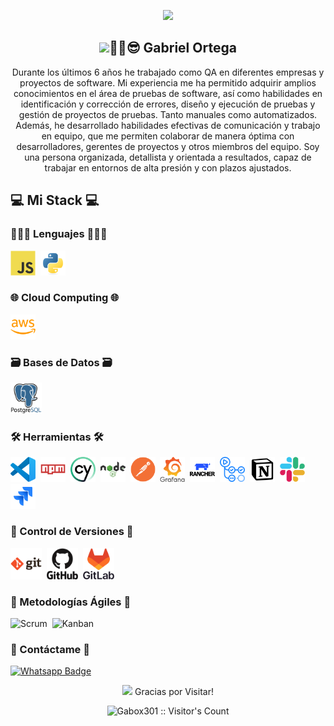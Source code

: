 <p align="center"><img src="https://i.imgur.com/A6bWGFl.gif"/></p>

<h2 align="center"> <img src="https://raw.githubusercontent.com/alexnaiman/alexnaiman/master/resources/welcomeglitch.gif" width="50px" />✌🏻😎 Gabriel Ortega</h2>

<p align='center'>
Durante los últimos 6 años he trabajado como QA en diferentes empresas y proyectos de software. Mi experiencia me ha permitido adquirir amplios conocimientos en el área de pruebas de software, así como habilidades en identificación y corrección de errores, diseño y ejecución de pruebas y gestión de proyectos de pruebas. Tanto manuales como automatizados. Además, he desarrollado habilidades efectivas de comunicación y trabajo en equipo, que me permiten colaborar de manera óptima con desarrolladores, gerentes de proyectos y otros miembros del equipo. Soy una persona organizada, detallista y orientada a resultados, capaz de trabajar en entornos de alta presión y con plazos ajustados.
</p>

## 💻 Mi Stack 💻

### 👨🏻‍💻 Lenguajes 👨🏻‍💻
<div>
  <img src="https://github.com/devicons/devicon/blob/master/icons/javascript/javascript-original.svg" title="JavaScript" alt="JavaScript" width="40" height="40"/>&nbsp;
  <img src="https://github.com/devicons/devicon/blob/master/icons/python/python-original.svg" title="Python" **alt="Python" width="40" height="40"/>&nbsp;
</div>

### 🌐 Cloud Computing 🌐
<div>
  <img src="https://github.com/devicons/devicon/blob/master/icons/amazonwebservices/amazonwebservices-plain-wordmark.svg" title="Amazon Web Services" alt="AWS" width="40" height="40"/>&nbsp;
</div>

### 🗃️ Bases de Datos 🗃️
<div>
  <img src="https://github.com/devicons/devicon/blob/master/icons/postgresql/postgresql-original-wordmark.svg" title="PostgreSQL" **alt="PostgreSQL" width="50" height="50"/>&nbsp;
</div>

### 🛠️ Herramientas 🛠️
<div>
  <img src="https://github.com/devicons/devicon/blob/master/icons/vscode/vscode-original.svg" title="VS Code" **alt="vscode" width="40" height="40"/>&nbsp;
  <img src="https://github.com/devicons/devicon/blob/master/icons/npm/npm-original-wordmark.svg" title="NPM" **alt="NPM" width="40" height="40"/>&nbsp;
  <img src="https://github.com/devicons/devicon/blob/master/icons/cypressio/cypressio-original.svg" title="CypressIO" **alt="CypressIO" width="40" height="40"/>&nbsp;
  <img src="https://github.com/devicons/devicon/blob/master/icons/nodejs/nodejs-original-wordmark.svg" title="NodeJS" alt="NodeJS" width="40" height="40"/>&nbsp;
  <img src="https://github.com/devicons/devicon/blob/master/icons/postman/postman-original.svg" title="Postman" **alt="Postman" width="40" height="40"/>&nbsp;
  <img src="https://github.com/devicons/devicon/blob/master/icons/grafana/grafana-original-wordmark.svg" title="Grafana" **alt="Grafana" width="40" height="40"/>&nbsp;
  <img src="https://github.com/devicons/devicon/blob/master/icons/rancher/rancher-original-wordmark.svg" title="Rancher" **alt="Rancher" width="40" height="40"/>&nbsp;
  <img src="https://github.com/devicons/devicon/blob/master/icons/githubactions/githubactions-original.svg" title="GitHub Actions" **alt="GitHub Actions" width="40" height="40"/>&nbsp;
  <img src="https://github.com/devicons/devicon/blob/master/icons/notion/notion-original.svg" title="Notion" **alt="Notion" width="40" height="40"/>&nbsp;
  <img src="https://github.com/devicons/devicon/blob/master/icons/slack/slack-original.svg" title="Slack" **alt="Slack" width="40" height="40"/>&nbsp;
  <img src="https://github.com/devicons/devicon/blob/master/icons/jira/jira-original.svg" title="Jira" **alt="Jira" width="40" height="40"/>&nbsp;
</div>

### 🔀 Control de Versiones 🔀
<div>
  <img src="https://github.com/devicons/devicon/blob/master/icons/git/git-original-wordmark.svg" title="Git" **alt="Git" width="50" height="50"/>&nbsp;
  <img src="https://github.com/devicons/devicon/blob/master/icons/github/github-original-wordmark.svg" title="GitHub" **alt="GitHub" width="50" height="50"/>&nbsp;
  <img src="https://github.com/devicons/devicon/blob/master/icons/gitlab/gitlab-original-wordmark.svg" title="GitLab" **alt="GitLab" width="50" height="50"/>&nbsp;
</div>

### 🎯 Metodologías Ágiles 🎯
![Scrum](https://img.shields.io/badge/Scrum-green?style=for-the-badge&logo=Scrum&logoColor=white)&nbsp;
![Kanban](https://img.shields.io/badge/Kanban-red?style=for-the-badge&logo=Kanban&logoColor=white)&nbsp;

### 📨 Contáctame 📨
[![Whatsapp Badge](https://img.shields.io/badge/-Whatsapp-4CA143?style=for-the-badge&labelColor=4CA143&logo=whatsapp&logoColor=white&link=https://api.whatsapp.com/send?phone=5491165209951)](https://api.whatsapp.com/send?phone=5491165209951)

<p align="center"> <img src="https://github.com/TheDudeThatCode/TheDudeThatCode/blob/master/Assets/Hi.gif" width="29px"> Gracias por Visitar!

<p align="center"><img src="https://profile-counter.glitch.me/{gortega-strix}/count.svg" alt="Gabox301 :: Visitor's Count" /></p>
